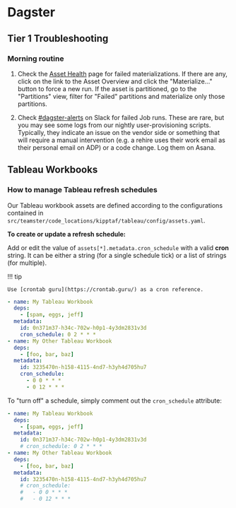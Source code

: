 # Dagster

## Tier 1 Troubleshooting

### Morning routine

1. Check the [Asset Health](https://kipptaf.dagster.cloud/prod/overview/asset-health) page for
   failed materializations. If there are any, click on the link to the Asset Overview and click the
   "Materialize..." button to force a new run. If the asset is partitioned, go to the "Partitions"
   view, filter for "Failed" partitions and materialize only those partitions.

2. Check [#dagster-alerts](https://kippnj.slack.com/archives/C04A0KC1YSW) on Slack for failed Job
   runs. These are rare, but you may see some logs from our nightly user-provisioning scripts.
   Typically, they indicate an issue on the vendor side or something that will require a manual
   intervention (e.g. a rehire uses their work email as their personal email on ADP) or a code
   change. Log them on Asana.

## Tableau Workbooks

### How to manage Tableau refresh schedules

Our Tableau workbook assets are defined according to the configurations contained in
`src/teamster/code_locations/kipptaf/tableau/config/assets.yaml`.

**To create or update a refresh schedule:**

Add or edit the value of `assets[*].metadata.cron_schedule` with a valid **cron** string. It can be
either a string (for a single schedule tick) or a list of strings (for multiple).

!!! tip

    Use [crontab guru](https://crontab.guru/) as a cron reference.

<!-- prettier-ignore-start -->
<!-- trunk-ignore(markdownlint/MD046) -->
```yaml
- name: My Tableau Workbook
  deps:
    - [spam, eggs, jeff]
  metadata:
    id: 0n371m37-h34c-702w-h0p1-4y3dm2831v3d
    cron_schedule: 0 2 * * *
- name: My Other Tableau Workbook
  deps:
    - [foo, bar, baz]
  metadata:
    id: 3235470n-h158-4115-4nd7-h3yh4d705hu7
    cron_schedule:
      - 0 0 * * *
      - 0 12 * * *
```
<!-- prettier-ignore-end -->

To "turn off" a schedule, simply comment out the `cron_schedule` attribute:

<!-- prettier-ignore-start -->
<!-- trunk-ignore(markdownlint/MD046) -->
```yaml
- name: My Tableau Workbook
  deps:
    - [spam, eggs, jeff]
  metadata:
    id: 0n371m37-h34c-702w-h0p1-4y3dm2831v3d
    # cron_schedule: 0 2 * * *
- name: My Other Tableau Workbook
  deps:
    - [foo, bar, baz]
  metadata:
    id: 3235470n-h158-4115-4nd7-h3yh4d705hu7
    # cron_schedule:
    #   - 0 0 * * *
    #   - 0 12 * * *
```
<!-- prettier-ignore-end -->
